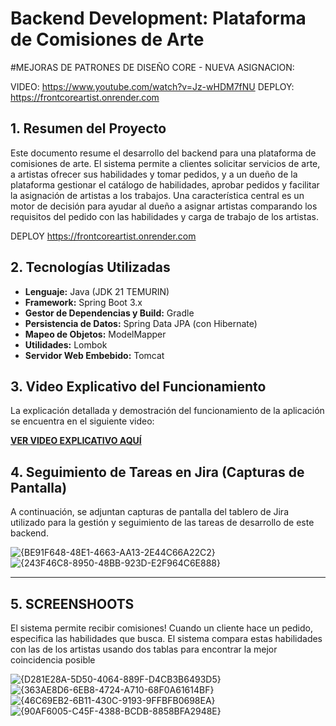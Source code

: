 # Backend Development: Plataforma de Comisiones de Arte

#MEJORAS DE PATRONES DE DISEÑO CORE - NUEVA ASIGNACION:

VIDEO: https://www.youtube.com/watch?v=Jz-wHDM7fNU 
DEPLOY: https://frontcoreartist.onrender.com 

## 1. Resumen del Proyecto

Este documento resume el desarrollo del backend para una plataforma de comisiones de arte. El sistema permite a clientes solicitar servicios de arte, a artistas ofrecer sus habilidades y tomar pedidos, y a un dueño de la plataforma gestionar el catálogo de habilidades, aprobar pedidos y facilitar la asignación de artistas a los trabajos. Una característica central es un motor de decisión para ayudar al dueño a asignar artistas comparando los requisitos del pedido con las habilidades y carga de trabajo de los artistas.

DEPLOY https://frontcoreartist.onrender.com 

## 2. Tecnologías Utilizadas

* **Lenguaje:** Java (JDK 21 TEMURIN)
* **Framework:** Spring Boot 3.x
* **Gestor de Dependencias y Build:** Gradle 
* **Persistencia de Datos:** Spring Data JPA (con Hibernate)
* **Mapeo de Objetos:** ModelMapper
* **Utilidades:** Lombok
* **Servidor Web Embebido:** Tomcat 

## 3. Video Explicativo del Funcionamiento

La explicación detallada y demostración del funcionamiento de la aplicación se encuentra en el siguiente video:

[**VER VIDEO EXPLICATIVO AQUÍ**](https://www.youtube.com/watch?v=kB6GZlV-tFg)


## 4. Seguimiento de Tareas en Jira (Capturas de Pantalla)

A continuación, se adjuntan capturas de pantalla del tablero de Jira utilizado para la gestión y seguimiento de las tareas de desarrollo de este backend.

![{BE91F648-48E1-4663-AA13-2E44C66A22C2}](https://github.com/user-attachments/assets/1d7d1f8b-bab4-4005-864b-da818998769e)
![{243F46C8-8950-48BB-923D-E2F964C6E888}](https://github.com/user-attachments/assets/cbafa4ea-d7c3-4b51-a0f1-566f3651ab37)


---

## 5. SCREENSHOOTS
El sistema permite recibir comisiones! Cuando un cliente hace un pedido, especifica las habilidades que busca. El sistema compara estas habilidades con las de los artistas usando dos tablas para encontrar la mejor coincidencia posible

![{D281E28A-5D50-4064-889F-D4CB3B6493D5}](https://github.com/user-attachments/assets/ec68e3ca-850a-4bcd-9759-329f67cd50a9)
![{363AE8D6-6EB8-4724-A710-68F0A61614BF}](https://github.com/user-attachments/assets/97be6411-664c-4732-9497-50129e3996bd)
![{46C69EB2-6B11-430C-9193-9FFBFB0698EA}](https://github.com/user-attachments/assets/7e1dd18d-21ab-41f4-84d5-4181a6467bf7)
![{90AF6005-C45F-4388-BCDB-8858BFA2948E}](https://github.com/user-attachments/assets/76680549-b0fe-4925-b928-cbdb0040f9f2)


